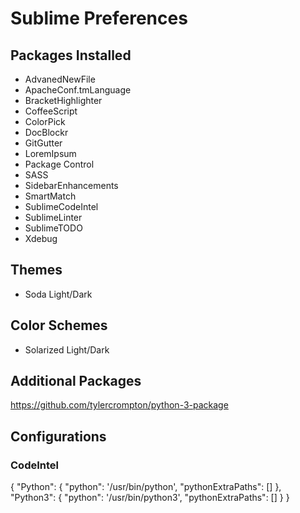 # Sublime Preferences

## Packages Installed

* AdvanedNewFile
* ApacheConf.tmLanguage
* BracketHighlighter
* CoffeeScript
* ColorPick
* DocBlockr
* GitGutter
* LoremIpsum
* Package Control
* SASS
* SidebarEnhancements
* SmartMatch
* SublimeCodeIntel
* SublimeLinter
* SublimeTODO
* Xdebug

## Themes

* Soda Light/Dark

## Color Schemes

* Solarized Light/Dark

## Additional Packages

https://github.com/tylercrompton/python-3-package


## Configurations

### CodeIntel

{
    "Python": {
        "python": '/usr/bin/python',
        "pythonExtraPaths": []
    },
    "Python3": {
        "python": '/usr/bin/python3',
        "pythonExtraPaths": []
    }
}

